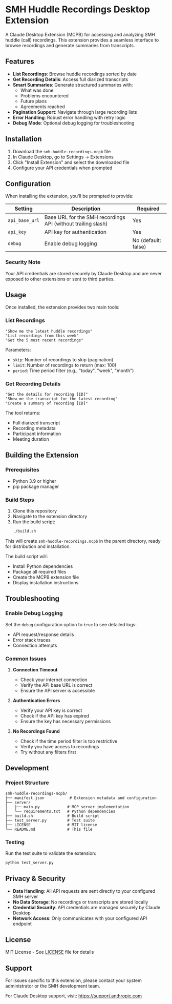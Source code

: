 # SMH Huddle Recordings Desktop Extension

A Claude Desktop Extension (MCPB) for accessing and analyzing SMH huddle (call) recordings. This extension provides a seamless interface to browse recordings and generate summaries from transcripts.

## Features

- **List Recordings**: Browse huddle recordings sorted by date
- **Get Recording Details**: Access full diarized transcripts
- **Smart Summaries**: Generate structured summaries with:
  - What was done
  - Problems encountered
  - Future plans
  - Agreements reached
- **Pagination Support**: Navigate through large recording lists
- **Error Handling**: Robust error handling with retry logic
- **Debug Mode**: Optional debug logging for troubleshooting

## Installation

1. Download the `smh-huddle-recordings.mcpb` file
2. In Claude Desktop, go to Settings → Extensions
3. Click "Install Extension" and select the downloaded file
4. Configure your API credentials when prompted

## Configuration

When installing the extension, you'll be prompted to provide:

| Setting | Description | Required |
|---------|-------------|----------|
| `api_base_url` | Base URL for the SMH recordings API (without trailing slash) | Yes |
| `api_key` | API key for authentication | Yes |
| `debug` | Enable debug logging | No (default: false) |

### Security Note
Your API credentials are stored securely by Claude Desktop and are never exposed to other extensions or sent to third parties.

## Usage

Once installed, the extension provides two main tools:

### List Recordings

```
"Show me the latest huddle recordings"
"List recordings from this week"
"Get the 5 most recent recordings"
```

Parameters:
- `skip`: Number of recordings to skip (pagination)
- `limit`: Number of recordings to return (max: 100)
- `period`: Time period filter (e.g., "today", "week", "month")

### Get Recording Details

```
"Get the details for recording [ID]"
"Show me the transcript for the latest recording"
"Create a summary of recording [ID]"
```

The tool returns:
- Full diarized transcript
- Recording metadata
- Participant information
- Meeting duration

## Building the Extension

### Prerequisites
- Python 3.9 or higher
- pip package manager

### Build Steps

1. Clone this repository
2. Navigate to the extension directory
3. Run the build script:
   ```bash
   ./build.sh
   ```

This will create `smh-huddle-recordings.mcpb` in the parent directory, ready for distribution and installation.

The build script will:
- Install Python dependencies
- Package all required files
- Create the MCPB extension file
- Display installation instructions

## Troubleshooting

### Enable Debug Logging

Set the `debug` configuration option to `true` to see detailed logs:
- API request/response details
- Error stack traces
- Connection attempts

### Common Issues

1. **Connection Timeout**
   - Check your internet connection
   - Verify the API base URL is correct
   - Ensure the API server is accessible

2. **Authentication Errors**
   - Verify your API key is correct
   - Check if the API key has expired
   - Ensure the key has necessary permissions

3. **No Recordings Found**
   - Check if the time period filter is too restrictive
   - Verify you have access to recordings
   - Try without any filters first

## Development

### Project Structure

```
smh-huddle-recordings-mcpb/
├── manifest.json           # Extension metadata and configuration
├── server/
│   ├── main.py            # MCP server implementation
│   └── requirements.txt   # Python dependencies
├── build.sh               # Build script
├── test_server.py         # Test suite
├── LICENSE                # MIT license
└── README.md              # This file
```

### Testing

Run the test suite to validate the extension:
```bash
python test_server.py
```

## Privacy & Security

- **Data Handling**: All API requests are sent directly to your configured SMH server
- **No Data Storage**: No recordings or transcripts are stored locally
- **Credential Security**: API credentials are managed securely by Claude Desktop
- **Network Access**: Only communicates with your configured API endpoint

## License

MIT License - See [LICENSE](LICENSE) file for details

## Support

For issues specific to this extension, please contact your system administrator or the SMH development team.

For Claude Desktop support, visit: https://support.anthropic.com